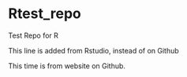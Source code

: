 # Rtest_repo
Test Repo for R

This line is added from Rstudio, instead of on Github

This time is from website on Github.
